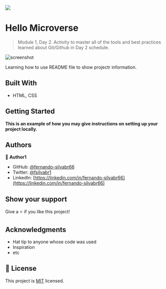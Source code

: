 ![](https://img.shields.io/badge/Microverse-blueviolet)


# Hello Microverse

> Module 1, Day 2. Activity to master all of the tools and best practices learned about Git/Github in Day 2 schedule.

![screenshot](./app_screenshot.png) <!--- Place a screenshot of my project here -->

<!--- This is an HTML comment in Markdown -->

Learning how to use README file to show projectr information. 

## Built With

- HTML, CSS

<!--- ## Live Demo

[Live Demo Link](https://livedemo.com) -->

## Getting Started

**This is an example of how you may give instructions on setting up your project locally.**

## Authors

👤 **Author1**

- GitHub: [@fernando-silvabr66](https://github.com/fernando-silvabr66)
- Twitter: [@fsilvabr1](https://twitter.com/fsilvabr1)
- LinkedIn: [https://linkedin.com/in/fernando-silvabr66](https://linkedin.com/in/fernando-silvabr66)

## Show your support

Give a ⭐️ if you like this project!

## Acknowledgments

- Hat tip to anyone whose code was used
- Inspiration
- etc

## 📝 License

This project is [MIT](./MIT.md) licensed.